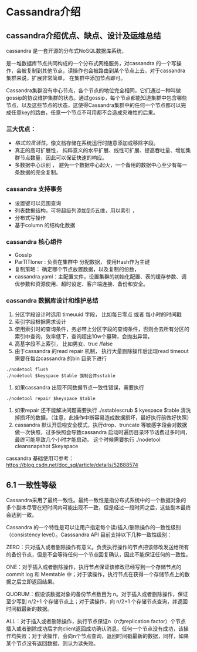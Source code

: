 #  Cassandra介绍





## cassandra介绍优点、缺点、设计及运维总结

cassandra 是一套开源的分布式NoSQL数据库系统，

是一堆数据库节点共同构成的一个分布式网络服务，对cassandra 的一个写操作，会被复制到其他节点，读操作也会被路由到某个节点上去，对于cassandra 集群来说，扩展非常简单， 在集群中添加节点即可。



Cassandra集群没有中心节点，各个节点的地位完全相同，它们通过一种叫做gossip的协议维护集群的状态。通过gossip，每个节点都能知道集群中包含哪些节点，以及这些节点的状态，这使得Cassandra集群中的任何一个节点都可以完成任意key的路由，任意一个节点不可用都不会造成灾难性的后果。



### 三大优点：

- *格式的灵活性*，像文档存储在系统运行时随意添加或移除字段。
- 真正的高可扩展性， 纯粹意义的水平扩展、线性可扩展、提高吞吐量、增加集群节点数量，因此可以保证快速的响应。
- 多数据中心识别 ， 避免一个数据中心起火，一个备用的数据中心至少有每一条数据的完全复制。

### cassandra 支持事务

- 设置键可以范围查询
- 列表数据结构，可将超级列添加到5五维，用以索引 ，
- 分布式写操作
- 基于column 的结构化数据

### cassandra 核心组件

- GossIp
- ParTlTloner : 负责在集群中 分配数据， 使用Hash作为主键
- 复制策略：  确定哪个节点放置数据，以及复制的份数，
- cassandra.yaml：主配置文件，设置集群的初始化配置、表的缓存参数、调优参数和资源使用、超时设定、客户端连接、备份和安全。

### cassandra 数据库设计和维护总结

1. 分区字段设计时选用 timeuuid 字段， 比如每日零点 或者 每小时的时间戳
2. 索引字段根据需求设计
3. 使用索引时的查询条件，务必带上分区字段的查询条件，否则会去所有分区的索引中查询，效率低下，查询超出10w个墓碑，会抛出异常。
4. 高基字段不上索引， 比如男女、true /false
5. 由于cassandra 的read repair 机制， 执行大量删除操作后出现read timeout 需要在每台cassandra 的bin 目录下进行

```shell
./nodetool flush 
./nodetool $keyspace $table 强制合并sstable
```

1. 如果cassandra 出现不同数据节点一致性错误，需要执行

```shell
./nodetool repair $keyspace $table
```

1. 如果repair 还不能解决问题需要执行   ./sstablescrub $ kyespace $table  清洗掉损坏的数据，（注意，此操作中断容易造成数据损坏，最好执行前做好快照）
2. cassandra 默认开启啦安全模式，执行drop、truncate 等敏感字段会对数据做一次快照，过多快照会导致cassandra 启动时遍历目录环节话费过多时间，最终可能导致几个小时才能启动，
   这个时候需要执行   ./nodetool cleansnapshot $keyspace

cassandra 基础使用可参考： https://blog.csdn.net/doc_sgl/article/details/52888574





## 6.1 一致性等级



Cassandra采用了最终一致性。最终一致性是指分布式系统中的一个数据对象的多个副本尽管在短时间内可能出现不一致，但是经过一段时间之后，这些副本最终会达到一致。



Cassandra 的一个特性是可以让用户指定每个读/插入/删除操作的一致性级别（consistency level）。Casssandra API 目前支持以下几种一致性级别：



ZERO：只对插入或者删除操作有意义。负责执行操作的节点把该修改发送给所有的备份节点，但是不会等待任何一个节点回复确认，因此不能保证任何的一致性。



ONE：对于插入或者删除操作，执行节点保证该修改已经写到一个存储节点的 commit log 和 Memtable 中；对于读操作，执行节点在获得一个存储节点上的数据之后立即返回结果。



QUORUM：假设该数据对象的备份节点数目为 n。对于插入或者删除操作，保证至少写到 n/2+1 个存储节点上；对于读操作，向 n/2+1 个存储节点查询，并返回时间戳最新的数据。



ALL：对于插入或者删除操作，执行节点保证n（n为replication factor）个节点插入或者删除成功后才向client返回成功确认消息，任何一个节点没有成功，该操作均失败；对于读操作，会向n个节点查询，返回时间戳最新的数据，同样，如果某个节点没有返回数据，则认为读失败。

[
](https://blog.csdn.net/aa1215018028/article/details/81283799)